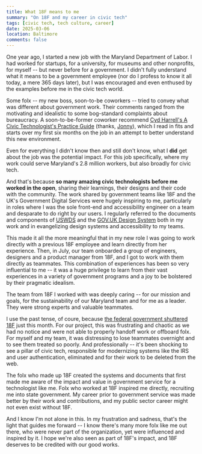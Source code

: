 ```yaml
---
title: What 18F means to me
summary: "On 18F and my career in civic tech"
tags: [civic tech, tech culture, career]
date: 2025-03-06
location: Baltimore
comments: false
---
```


One year ago, I started a new job with the Maryland Department of Labor. I had worked for startups, for a university, for museums and other nonprofits, for myself -- but never before for a government. I didn't fully understand what it means to be a government employee (nor do I profess to know it all today, a mere 365 days later), but I was encouraged and even enthused by the examples before me in the civic tech world.

Some folx -- my new boss, soon-to-be coworkers -- tried to convey what was different about government work. Their comments ranged from the motivating and idealistic to some bog-standard complaints about bureaucracy. A soon-to-be-former coworker recommend [Cyd Harrell's A Civic Technologist's Practice Guide](https://app.thestorygraph.com/books/597c15f3-dd0b-428a-b34e-98a977cdbe4f) (thanks, [Jonny](https://cyrialize.dev/)), which I read in fits and starts over my first six months on the job in an attempt to better understand this new environment.

Even for everything I didn't know then and still don't know, what I **did** get about the job was the potential impact. For this job specifically, where my work could serve Maryland's 2.8 million workers, but also broadly for civic tech.

And that's because **so many amazing civic technologists before me worked in the open**, sharing their learnings, their designs and their code with the community. The work shared by government teams like 18F and the UK's Government Digital Services were hugely inspiring to me, particularly in roles where I was the sole front-end and accessibility engineer on a team and desparate to do right by our users. I regularly referred to the documents and components of [USWDS](https://designsystem.digital.gov/) and the [GOV.UK Design System](https://design-system.service.gov.uk/) both in my work and in evangelizing design systems and accessibility to my teams.

This made it all the more meaningful that in my new role I was going to work directly with a previous 18F employee and learn directly from her experience. Then, in July, our team onboarded a group of engineers, designers and a product manager from 18F, and I got to work with them directly as teammates. This combination of experiences has been so very influential to me -- it was a huge privilege to learn from their vast experiences in a variety of government programs and a joy to be bolstered by their pragmatic idealism.

The team from 18F I worked with was deeply caring -- for our mission and goals, for the sustainability of our Maryland team and for me as a leader. They were strong experts and valuable teammates.

I use the past tense, of coure, because [the federal government shuttered 18F](https://theconversation.com/how-18f-transformed-government-technology-and-why-its-elimination-matters-251333) just this month. For our project, this was frustrating and chaotic as we had no notice and were not able to properly handoff work or offboard folx. For myself and my team, it was distressing to lose teammates overnight and to see them treated so poorly. And professionally -- it's been shocking to see a pillar of civic tech, responsible for modernizing systems like the IRS and user authentication, eliminated and for their work to be deleted from the web.

The folx who made up 18F created the systems and documents that first made me aware of the impact and value in government service for a technologist like me. Folx who worked at 18F inspired me directly, recruiting me into state government. My career prior to government service was made better by their work and contributions, and my public sector career might not even exist without 18F.

And I know I'm not alone in this. In my frustration and sadness, that's the light that guides me forward -- I know there's many more folx like me out there, who were never part of the organization, yet were influenced and inspired by it. I hope we're also seen as part of 18F's impact, and 18F deserves to be credited with our good works.